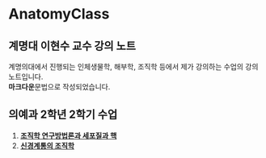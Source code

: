 # AnatomyClass
## 계명대 이현수 교수 강의 노트

계명의대에서 진행되는 인체생물학, 해부학, 조직학 등에서 제가 강의하는 수업의 강의 노트입니다.  
**마크다운**문법으로 작성되었습니다.

## 의예과 2학년 2학기 수업

1. [**조직학 연구방법론과 세포질과 핵**](/histology_intro.md)
2. [**신경계통의 조직학**](/neuro_hist.md)